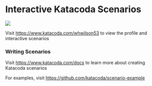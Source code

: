 # Interactive Katacoda Scenarios

[![](http://shields.katacoda.com/katacoda/whwilson53/count.svg)](https://www.katacoda.com/whwilson53 "Get your profile on Katacoda.com")

Visit https://www.katacoda.com/whwilson53 to view the profile and interactive scenarios

### Writing Scenarios
Visit https://www.katacoda.com/docs to learn more about creating Katacoda scenarios

For examples, visit https://github.com/katacoda/scenario-example
